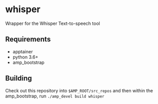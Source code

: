 # whisper
Wrapper for the Whisper Text-to-speech tool

## Requirements
* apptainer
* python 3.6+
* amp_bootstrap

## Building
Check out this repository into `$AMP_ROOT/src_repos` and then within the amp_bootstrap, run `./amp_devel build whisper`

